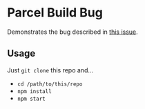 Parcel Build Bug
================

Demonstrates the bug described in [this issue][1].


## Usage

Just `git clone` this repo and...

- `cd /path/to/this/repo`
- `npm install`
- `npm start`


[1]: ...

